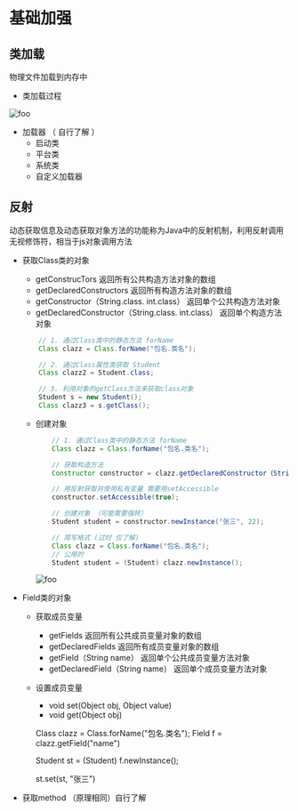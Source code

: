 # 基础加强

## 类加载
物理文件加载到内存中
- 类加载过程
<img :src="$withBase('/java/类加载过程.png')" alt="foo">

- 加载器 （ 自行了解 ）
    - 启动类
    - 平台类
    - 系统类
    - 自定义加载器

## 反射
动态获取信息及动态获取对象方法的功能称为Java中的反射机制，利用反射调用无视修饰符，相当于js对象调用方法

- 获取Class类的对象
    - getConstrucTors
        返回所有公共构造方法对象的数组
    - getDeclaredConstructors
        返回所有构造方法对象的数组
    - getConstructor（String.class. int.class）
        返回单个公共构造方法对象
    - getDeclaredConstructor（String.class. int.class）
        返回单个构造方法对象
    ```java
        // 1. 通过Class类中的静态方法 forName
        Class clazz = Class.forName("包名.类名");

        // 2. 通过Class属性类获取 Student
        Class clazz2 = Student.class;

        // 3. 利用对象的getClass方法来获取class对象
        Student s = new Student();
        Class clazz3 = s.getClass();
    ```
    - 创建对象
        ```java
            // 1. 通过Class类中的静态方法 forName
            Class clazz = Class.forName("包名.类名");

            // 获取构造方法
            Constructor constructor = clazz.getDeclaredConstructor（String(String.class, int.class);

            // 用反射获取并使用私有变量 需要用setAccessible
            constructor.setAccessible(true);

            // 创建对象 （可能需要强转）
            Student student = constructor.newInstance("张三", 22);

            // 简写格式 (过时 仅了解)
            Class clazz = Class.forName("包名.类名");
            // 公用的
            Student student = (Student) clazz.newInstance();
        ```
        <img :src="$withBase('/java/反射（暴力反射）.png')" alt="foo">

- Field类的对象
    - 获取成员变量
        - getFields
            返回所有公共成员变量对象的数组
        - getDeclaredFields
            返回所有成员变量对象的数组
        - getField（String name）
            返回单个公共成员变量方法对象
        - getDeclaredField（String name）
            返回单个成员变量方法对象
    - 设置成员变量
        - void set(Object obj, Object value)
        - void get(Object obj)

        Class clazz = Class.forName("包名.类名");
        Field f = clazz.getField("name")

        Student st = (Student) f.newInstance();

        st.set(st, "张三")

- 获取method （原理相同）自行了解